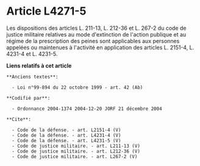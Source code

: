 # Article L4271-5

Les dispositions des articles L. 211-13, L. 212-36 et L. 267-2 du code de justice militaire relatives au mode d'extinction de
l'action publique et au régime de la prescription des peines sont applicables aux personnes appelées ou maintenues à
l'activité en application des articles L. 2151-4, 
L. 4231-4 et L. 4231-5.

**Liens relatifs à cet article**

	**Anciens textes**:

	  - Loi n°99-894 du 22 octobre 1999 - art. 42 (Ab)

	**Codifié par**:

	  - Ordonnance 2004-1374 2004-12-20 JORF 21 décembre 2004

	**Cite**:

	  - Code de la défense. - art. L2151-4 (V)
	  - Code de la défense. - art. L4231-4 (V)
	  - Code de la défense. - art. L4231-5 (V)
	  - Code de justice militaire. - art. L211-13 (V)
	  - Code de justice militaire. - art. L212-36 (V)
	  - Code de justice militaire. - art. L267-2 (V)
